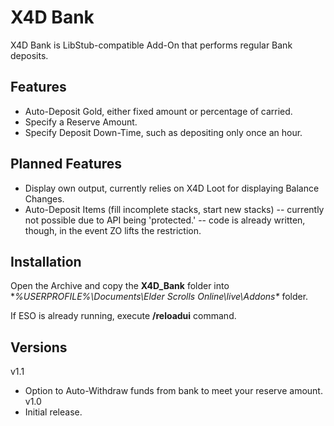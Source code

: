 # X4D **Bank**

X4D Bank is LibStub-compatible Add-On that performs regular Bank deposits.

## Features

* Auto-Deposit Gold, either fixed amount or percentage of carried.
* Specify a Reserve Amount.
* Specify Deposit Down-Time, such as depositing only once an hour.

## Planned Features

* Display own output, currently relies on X4D Loot for displaying Balance Changes.
* Auto-Deposit Items (fill incomplete stacks, start new stacks) -- currently not possible due to API being 'protected.' -- code is already written, though, in the event ZO lifts the restriction.

## Installation

Open the Archive and copy the **X4D_Bank** folder into **%USERPROFILE%\Documents\Elder Scrolls Online\live\Addons\** folder.

If ESO is already running, execute **/reloadui** command.

## Versions
v1.1
- Option to Auto-Withdraw funds from bank to meet your reserve amount.
v1.0
- Initial release.

